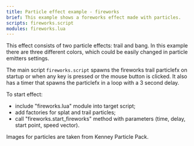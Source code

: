 ```yaml
---
title: Particle effect example - fireworks
brief: This example shows a foreworks effect made with particles.
scripts: fireworks.script
modules: fireworks.lua
---
```


This effect consists of two particle effects: trail and bang. In this example there are three different colors, which could be easily changed in particle emitters settings.


The main script `fireworks.script` spawns the fireworks trail particlefx on startup or when any key is pressed or the mouse button is clicked. It also has a timer that spawns the particlefx in a loop with a 3 second delay. 

To start effect:
- include "fireworks.lua" module into target script;
- add factories for splat and trail particles;
- call "fireworks.start_fireworks" method with parameters (time, delay, start point, speed vector).

Images for particles are taken from Kenney Particle Pack.